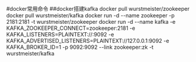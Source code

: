 #docker常用命令
##docker搭建kafka
docker pull wurstmeister/zookeeper
docker pull wurstmeister/kafka
docker run -d --name zookeeper -p 2181:2181 -t wurstmeister/zookeeper
docker run -d --name kafka -e KAFKA_ZOOKEEPER_CONNECT=zookeeper:2181 -e KAFKA_LISTENERS=PLAINTEXT://:9092 -e KAFKA_ADVERTISED_LISTENERS=PLAINTEXT://127.0.0.1:9092 -e KAFKA_BROKER_ID=1 -p 9092:9092 --link zookeeper:zk -t wurstmeister/kafka

